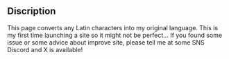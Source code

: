 ## Discription
This page converts any Latin characters into my original language.
This is my first time launching a site so it might not be perfect...
If you found some issue or some advice about improve site, please tell me at some SNS
Discord and X is available!